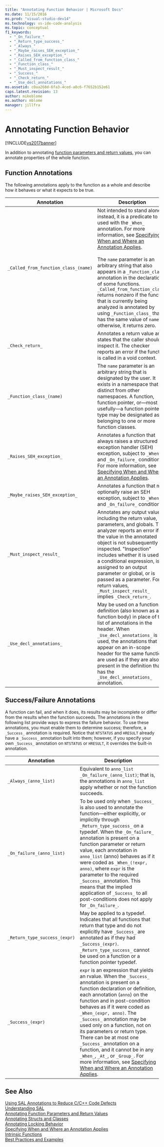 ```yaml
---
title: "Annotating Function Behavior | Microsoft Docs"
ms.date: 11/15/2016
ms.prod: "visual-studio-dev14"
ms.technology: vs-ide-code-analysis
ms.topic: conceptual
f1_keywords: 
  - "_On_failure_"
  - "_Return_type_success_"
  - "_Always_"
  - "_Maybe_raises_SEH_exception_"
  - "_Raises_SEH_exception_"
  - "_Called_from_function_class_"
  - "_Function_class_"
  - "_Must_inspect_result_"
  - "_Success_"
  - "_Check_return_"
  - "_Use_decl_annotations_"
ms.assetid: c0aa268d-6fa3-4ced-a8c6-f7652b152e61
caps.latest.revision: 13
author: mikeblome
ms.author: mblome
manager: jillfra
---
```

# Annotating Function Behavior
[!INCLUDE[vs2017banner](../includes/vs2017banner.md)]

In addition to annotating [function parameters and return values](../code-quality/annotating-function-parameters-and-return-values.md), you can annotate properties of the whole function.  
  
## Function Annotations  
 The following annotations apply to the function as a whole and describe how it behaves or what it expects to be true.  
  
|Annotation|Description|  
|----------------|-----------------|  
|`_Called_from_function_class_(name)`|Not intended to stand alone; instead, it is a predicate to be used with the `_When_` annotation. For more information, see [Specifying When and Where an Annotation Applies](../code-quality/specifying-when-and-where-an-annotation-applies.md).<br /><br /> The `name` parameter is an arbitrary string that also appears in a `_Function_class_` annotation in the declaration of some functions.  `_Called_from_function_class_` returns nonzero if the function that is currently being analyzed is annotated by using `_Function_class_` that has the same value of `name`; otherwise, it returns zero.|  
|`_Check_return_`|Annotates a return value and   states that the caller should inspect it. The checker reports an error if the function is called in a void context.|  
|`_Function_class_(name)`|The `name` parameter is an arbitrary string that is designated by the user.  It exists in a namespace that is distinct from other namespaces. A function, function pointer, or—most usefully—a function pointer type may be designated as belonging to one or more function classes.|  
|`_Raises_SEH_exception_`|Annotates a function that always raises a structured exception handler (SEH) exception, subject to `_When_` and `_On_failure_` conditions. For more information, see [Specifying When and Where an Annotation Applies](../code-quality/specifying-when-and-where-an-annotation-applies.md).|  
|`_Maybe_raises_SEH_exception_`|Annotates a function that may optionally raise an SEH exception, subject to `_When_` and `_On_failure_` conditions.|  
|`_Must_inspect_result_`|Annotates any output value, including the return value, parameters, and globals.  The analyzer reports an error if the value in the annotated object is not subsequently inspected. "Inspection" includes whether it is used in a conditional expression, is assigned to an output parameter or global, or is passed as a parameter.  For return values, `_Must_inspect_result_` implies `_Check_return_`.|  
|`_Use_decl_annotations_`|May be used on a function definition (also known as a function body) in place of the list of annotations in the header.  When `_Use_decl_annotations_` is used, the annotations that appear on an in-scope header for the same function are used as if they are also present in the definition that has the `_Use_decl_annotations_` annotation.|  
  
## Success/Failure Annotations  
 A function can fail, and when it does, its results may be incomplete or differ from the results when the function succeeds.  The annotations in the following list provide ways to express the failure behavior.  To use these annotations, you must enable them to determine success; therefore, a `_Success_` annotation is required.  Notice that `NTSTATUS` and `HRESULT` already have a `_Success_` annotation built into them; however, if you specify your own `_Success_` annotation on `NTSTATUS` or `HRESULT`, it overrides the built-in annotation.  
  
|Annotation|Description|  
|----------------|-----------------|  
|`_Always_(anno_list)`|Equivalent to `anno_list _On_failure_(anno_list)`; that is, the annotations in `anno_list` apply whether or not the function succeeds.|  
|`_On_failure_(anno_list)`|To be used only when `_Success_` is also used to annotate the function—either explicitly, or implicitly through `_Return_type_success_` on a typedef. When the `_On_failure_` annotation is present on a function parameter or return value, each annotation in `anno_list` (anno) behaves as if it were coded as `_When_(!expr, anno)`, where `expr` is the parameter to the required `_Success_` annotation. This means that the implied application of `_Success_` to all post-conditions does not apply for `_On_failure_`.|  
|`_Return_type_success_(expr)`|May be applied to a typedef. Indicates that all functions that return that type and do not explicitly have `_Success_` are annotated as if they had `_Success_(expr)`. `_Return_type_success_` cannot be used on a function or a function pointer typedef.|  
|`_Success_(expr)`|`expr` is an expression that yields an rvalue. When the `_Success_` annotation is present on a function declaration or definition, each annotation (`anno`) on the function and in post-condition behaves as if it were coded as `_When_(expr, anno)`. The `_Success_` annotation may be used only on a function, not on its parameters or return type. There can be at most one `_Success_` annotation on a function, and it cannot be in any `_When_`, `_At_`, or `_Group_`. For more information, see [Specifying When and Where an Annotation Applies](../code-quality/specifying-when-and-where-an-annotation-applies.md).|  
  
## See Also  
 [Using SAL Annotations to Reduce C/C++ Code Defects](../code-quality/using-sal-annotations-to-reduce-c-cpp-code-defects.md)   
 [Understanding SAL](../code-quality/understanding-sal.md)   
 [Annotating Function Parameters and Return Values](../code-quality/annotating-function-parameters-and-return-values.md)   
 [Annotating Structs and Classes](../code-quality/annotating-structs-and-classes.md)   
 [Annotating Locking Behavior](../code-quality/annotating-locking-behavior.md)   
 [Specifying When and Where an Annotation Applies](../code-quality/specifying-when-and-where-an-annotation-applies.md)   
 [Intrinsic Functions](../code-quality/intrinsic-functions.md)   
 [Best Practices and Examples](../code-quality/best-practices-and-examples-sal.md)
